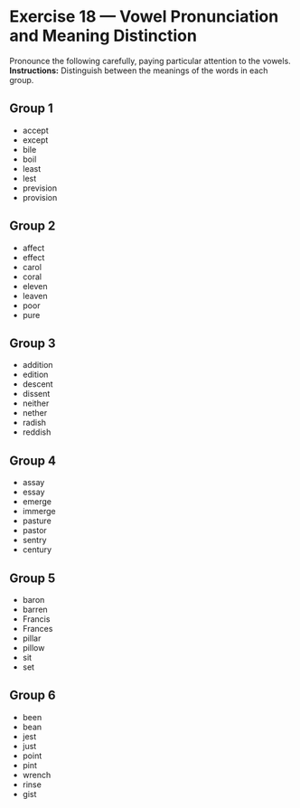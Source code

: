 # Exercise 18 — Vowel Pronunciation and Meaning Distinction

Pronounce the following carefully, paying particular attention to the vowels.  
**Instructions:** Distinguish between the meanings of the words in each group.

## Group 1
- accept  
- except  
- bile  
- boil  
- least  
- lest  
- prevision  
- provision  

## Group 2
- affect  
- effect  
- carol  
- coral  
- eleven  
- leaven  
- poor  
- pure  

## Group 3
- addition  
- edition  
- descent  
- dissent  
- neither  
- nether  
- radish  
- reddish  

## Group 4
- assay  
- essay  
- emerge  
- immerge  
- pasture  
- pastor  
- sentry  
- century  

## Group 5
- baron  
- barren  
- Francis  
- Frances  
- pillar  
- pillow  
- sit  
- set  

## Group 6
- been  
- bean  
- jest  
- just  
- point  
- pint  
- wrench  
- rinse  
- gist  
